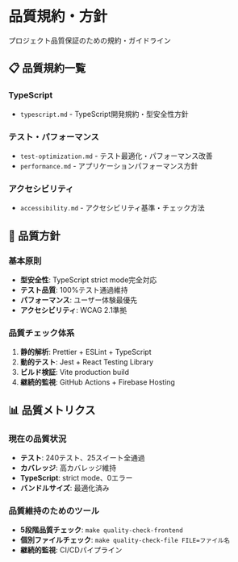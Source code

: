 # 品質規約・方針

プロジェクト品質保証のための規約・ガイドライン

## 📋 品質規約一覧

### TypeScript
- `typescript.md` - TypeScript開発規約・型安全性方針

### テスト・パフォーマンス
- `test-optimization.md` - テスト最適化・パフォーマンス改善
- `performance.md` - アプリケーションパフォーマンス方針

### アクセシビリティ
- `accessibility.md` - アクセシビリティ基準・チェック方法

## 🎯 品質方針

### 基本原則
- **型安全性**: TypeScript strict mode完全対応
- **テスト品質**: 100%テスト通過維持
- **パフォーマンス**: ユーザー体験最優先
- **アクセシビリティ**: WCAG 2.1準拠

### 品質チェック体系
1. **静的解析**: Prettier + ESLint + TypeScript
2. **動的テスト**: Jest + React Testing Library
3. **ビルド検証**: Vite production build
4. **継続的監視**: GitHub Actions + Firebase Hosting

## 📊 品質メトリクス

### 現在の品質状況
- **テスト**: 240テスト、25スイート全通過
- **カバレッジ**: 高カバレッジ維持
- **TypeScript**: strict mode、0エラー
- **バンドルサイズ**: 最適化済み

### 品質維持のためのツール
- **5段階品質チェック**: `make quality-check-frontend`
- **個別ファイルチェック**: `make quality-check-file FILE=ファイル名`
- **継続的監視**: CI/CDパイプライン